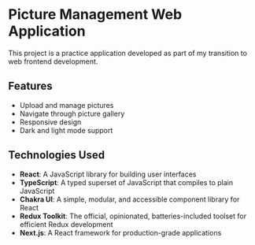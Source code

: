 # Picture Management Web Application

This project is a practice application developed as part of my transition to web frontend development.

## Features

- Upload and manage pictures
- Navigate through picture gallery
- Responsive design
- Dark and light mode support

## Technologies Used

- **React**: A JavaScript library for building user interfaces
- **TypeScript**: A typed superset of JavaScript that compiles to plain JavaScript
- **Chakra UI**: A simple, modular, and accessible component library for React
- **Redux Toolkit**: The official, opinionated, batteries-included toolset for efficient Redux development
- **Next.js**: A React framework for production-grade applications

